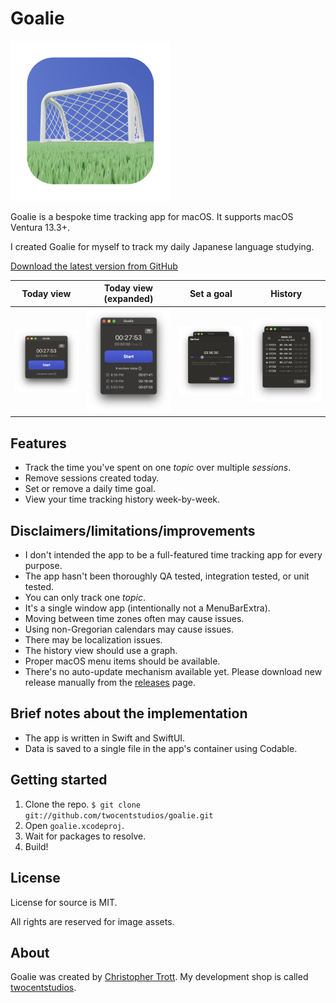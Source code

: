 # Goalie

![App Icon](/goalie/Assets.xcassets/AppIcon.appiconset/256.png)

Goalie is a bespoke time tracking app for macOS. It supports macOS Ventura 13.3+.

I created Goalie for myself to track my daily Japanese language studying.

[Download the latest version from GitHub](/releases)

Today view|Today view (expanded)|Set a goal|History
-|-|-|-
![Today](/extra/main.png)|![Today](/extra/main-expanded.png)|![Set goal](/extra/set-goal.png)|![History](/extra/history.png)

## Features

- Track the time you've spent on one _topic_ over multiple _sessions_.
- Remove sessions created today.
- Set or remove a daily time goal.
- View your time tracking history week-by-week.

## Disclaimers/limitations/improvements

- I don't intended the app to be a full-featured time tracking app for every purpose. 
- The app hasn't been thoroughly QA tested, integration tested, or unit tested.
- You can only track one _topic_.
- It's a single window app (intentionally not a MenuBarExtra).
- Moving between time zones often may cause issues.
- Using non-Gregorian calendars may cause issues.
- There may be localization issues.
- The history view should use a graph.
- Proper macOS menu items should be available.
- There's no auto-update mechanism available yet. Please download new release manually from the [releases](/releases) page.

## Brief notes about the implementation

- The app is written in Swift and SwiftUI.
- Data is saved to a single file in the app's container using Codable.

## Getting started

1. Clone the repo. `$ git clone git://github.com/twocentstudios/goalie.git`
2. Open `goalie.xcodeproj`.
3. Wait for packages to resolve.
4. Build!

## License

License for source is MIT.

All rights are reserved for image assets.

## About

Goalie was created by [Christopher Trott](https://hachyderm.io/@twocentstudios). My development shop is called [twocentstudios](http://twocentstudios.com).

